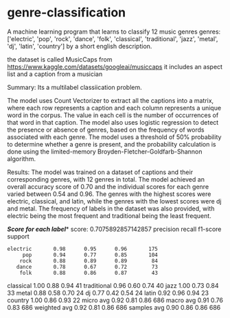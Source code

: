 # genre-classification

A machine learning program that learns to classify 12 music genres
genres:  ['electric', 'pop', 'rock', 'dance', 'folk', 'classical', 'traditional', 'jazz', 'metal', 'dj', 'latin', 'country']
by a short english description.

the dataset is called MusicCaps from https://www.kaggle.com/datasets/googleai/musiccaps it includes an aspect list and a caption from a musician


Summary:
Its a multilabel classiication problem.

The model uses Count Vectorizer to extract all the captions into a matrix, where each row represents a caption and each column represents a unique word in the corpus. The value in each cell is the number of occurrences of that word in that caption. The model also uses logistic regression to detect the presence or absence of genres, based on the frequency of words associated with each genre. The model uses a threshold of 50% probability to determine whether a genre is present, and the probability calculation is done using the limited-memory Broyden-Fletcher-Goldfarb-Shannon algorithm. 


Results:
The model was trained on a dataset of captions and their corresponding genres, with 12 genres in total. The model achieved an overall accuracy score of 0.70 and the individual scores for each genre varied between 0.54 and 0.96. The genres with the highest scores were electric, classical, and latin, while the genres with the lowest scores were dj and metal. The frequency of labels in the dataset was also provided, with electric being the most frequent and traditional being the least frequent.


***Score for each label****
score: 0.7075892857142857
              precision    recall  f1-score   support

    electric       0.98      0.95      0.96       175
         pop       0.94      0.77      0.85       104
        rock       0.88      0.89      0.89        84
       dance       0.78      0.67      0.72        73
        folk       0.88      0.86      0.87        43
   classical       1.00      0.88      0.94        41
 traditional       0.96      0.60      0.74        40
        jazz       1.00      0.73      0.84        33
       metal       0.88      0.58      0.70        24
          dj       0.77      0.42      0.54        24
       latin       0.92      0.96      0.94        23
     country       1.00      0.86      0.93        22
   micro avg       0.92      0.81      0.86       686
   macro avg       0.91      0.76      0.83       686
weighted avg       0.92      0.81      0.86       686
 samples avg       0.90      0.86      0.86       686
